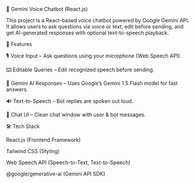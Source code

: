 🎤 Gemini Voice Chatbot (React.js)

This project is a React-based voice chatbot powered by Google Gemini API.
It allows users to ask questions via voice or text, edit before sending, and get AI-generated responses with optional text-to-speech playback.

🚀 Features

🎙️ Voice Input – Ask questions using your microphone (Web Speech API).

⌨️ Editable Queries – Edit recognized speech before sending.

🤖 Gemini AI Responses – Uses Google’s Gemini 1.5 Flash model for fast answers.

🔊 Text-to-Speech – Bot replies are spoken out loud.

💬 Chat UI – Clean chat window with user & bot messages.

🛠️ Tech Stack

React.js (Frontend Framework)

Tailwind CSS (Styling)

Web Speech API (Speech-to-Text, Text-to-Speech)

@google/generative-ai (Gemini API SDK)
